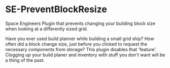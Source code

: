 # SE-PreventBlockResize
Space Engineers Plugin that prevents changing your building block size when looking at a differently sized grid.

Have you ever used build planner while building a small grid ship? How often did a block change size, just before you clicked to request the necessary components from storage? This plugin disables that 'feature'. Clogging up your build planer and inventory with stuff you don't want will be a thing of the past.
